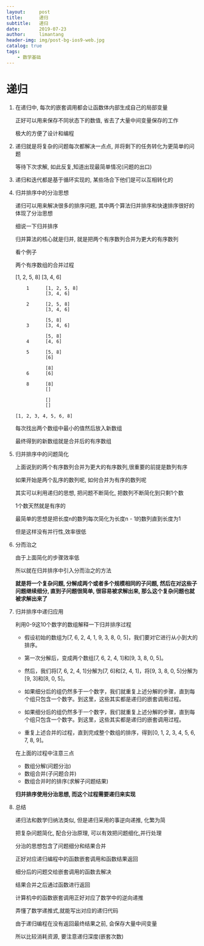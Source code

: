 ```yaml
---
layout:     post
title:      递归
subtitle:   递归
date:       2019-07-23
author:     limantang
header-img: img/post-bg-ios9-web.jpg
catalog: true
tags:
    - 数学基础
---
```


# 递归

1. 在递归中,  每次的嵌套调用都会让函数体内部生成自己的局部变量

   正好可以用来保存不同状态下的数值, 省去了大量中间变量保存的工作

   极大的方便了设计和编程

2. 递归就是将复杂的问题每次都解决一点点, 并将剩下的任务转化为更简单的问题

   等待下次求解, 如此反复,知道出现最简单情况(问题的出口)

3. 递归和迭代都是基于循环实现的, 某些场合下他们是可以互相转化的

4. 归并排序中的分治思想

   递归可以用来解决很多的排序问题, 其中两个算法归并排序和快速排序很好的体现了分治思想

   细说一下归并排序

   归并算法的核心就是归并, 就是把两个有序数列合并为更大的有序数列

   看个例子

   两个有序数组的合并过程

   [1, 2, 5, 8]    [3, 4, 6]

   ```tsx
       1      [1, 2, 5, 8]    
              [3, 4, 6]
   
       2      [2, 5, 8]    
              [3, 4, 6]
   
              [5, 8]    
       3      [3, 4, 6]
   
              [5, 8]    
       4      [4, 6]
   
       5      [5, 8]    
              [6]
   
              [8]    
       6      [6]
   
       8      [8]    
              []
   
              []    
              []
   
   [1, 2, 3, 4, 5, 6, 8] 
   ```

   每次找出两个数组中最小的值然后放入新数组

   最终得到的新数组就是合并后的有序数组

5. 归并排序中的问题简化

   上面说到的两个有序数列合并为更大的有序数列,很重要的前提是数列有序

   如果开始是两个乱序的数列呢, 如何合并为有序的数列呢

   其实可以利用递归的思想, 把问题不断简化, 把数列不断简化到只剩1个数

   1个数天然就是有序的

   最简单的思想是把长度n的数列每次简化为长度n - 1的数列直到长度为1

   但是这样没有并行性,效率很低

6. 分而治之

   由于上面简化的步骤效率低

   所以就在归并排序中引入分而治之的方法

   **就是将一个复杂问题, 分解成两个或者多个规模相同的子问题, 然后在对这些子问题继续细分, 直到子问题很简单, 很容易被求解出来, 那么这个复杂问题也就被求解出来了**

7. 归并排序中递归应用

   利用0-9这10个数字的数组解释一下归并排序过程

   - 假设初始的数组为[7, 6, 2, 4, 1, 9, 3, 8, 0, 5]，我们要对它进行从小到大的排序。

   - 第一次分解后，变成两个数组[7, 6, 2, 4, 1]和[9, 3, 8, 0, 5]。

   - 然后，我们将[7, 6, 2, 4, 1]分解为[7, 6]和[2, 4, 1]，将[9, 3, 8, 0, 5]分解为[9, 3]和[8, 0, 5]。

   - 如果细分后的组仍然多于一个数字，我们就重复上述分解的步骤，直到每个组只包含一个数字。到这里，这些其实都是递归的嵌套调用过程。

   - 如果细分后的组仍然多于一个数字，我们就重复上述分解的步骤，直到每个组只包含一个数字。到这里，这些其实都是递归的嵌套调用过程。

   - 重复上述合并的过程，直到完成整个数组的排序，得到[0, 1, 2, 3, 4, 5, 6, 7, 8, 9]。

     

   在上面的过程中注意三点

   - 数组分解(问题分治)
   - 数组合并(子问题合并)
   - 数组合并时的排序(求解子问题结果)
   
   **归并排序使用分治思想, 而这个过程需要递归来实现**

8. 总结

   递归法和数学归纳法类似, 但是递归采用的事逆向递推, 化繁为简

   把复杂问题简化, 配合分治原理, 可以有效把问题细化,并行处理

   分治的思想包含了问题细分和结果合并

   正好对应递归编程中的函数嵌套调用和函数结果返回

   细分后的问题交给嵌套调用的函数去解决

   结果合并之后通过函数进行返回

   计算机中的函数嵌套调用正好对应了数学中的逆向递推

   弄懂了数学递推式,就能写出对应的递归代码

   由于递归编程在没有返回最终结果之前, 会保存大量中间变量

   所以比较消耗资源, 要注意递归深度(嵌套次数)
   